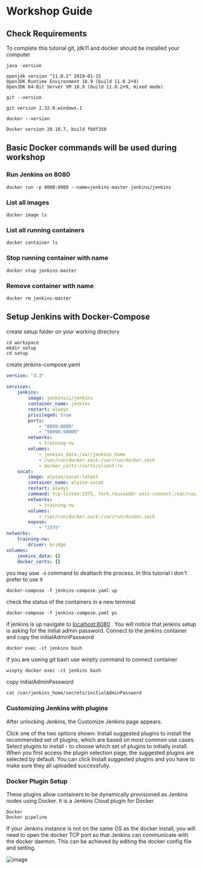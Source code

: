 # Workshop Guide

## Check Requirements
To complete this tutorial git, jdk11 and docker should be installed your computer

```ssh
java -version

openjdk version "11.0.2" 2019-01-15
OpenJDK Runtime Environment 18.9 (build 11.0.2+9)
OpenJDK 64-Bit Server VM 18.9 (build 11.0.2+9, mixed mode)
```

```ssh
git --version

git version 2.32.0.windows.1
```

```ssh 
docker --version

Docker version 20.10.7, build f0df350

```

## Basic Docker commands will be used during workshop

### Run Jenkins on 8080

```ssh
docker run -p 8080:8080 --name=jenkins-master jenkins/jenkins
```
### List all images

```ssh
docker image ls
```

### List all running containers
```ssh
docker container ls
```

### Stop running container with name
```ssh
docker stop jenkins-master
```

### Remove container with name
```ssh
docker rm jenkins-master
```


## Setup Jenkins with Docker-Compose

create setup folder on your working directory

```ssh
cd workspace
mkdir setup
cd setup
```

create jenkins-compose.yaml

```yaml
version: "3.3"
 
services:
    jenkins:
        image: jenkinsci/jenkins
        container_name: jenkins
        restart: always
        privileged: true
        ports:
            - "8080:8080"
            - "50000:50000"
        networks:
            - training-nw
        volumes:
            - jenkins_data:/var/jenkins_home
            - /var/run/docker.sock:/var/run/docker.sock
            - docker_certs:/certs/client:ro
    socat:
        image: alpine/socat:latest
        container_name: alpine-socat
        restart: always
        command: tcp-listen:2375, fork,reuseaddr unix-connect:/var/run/docker.sock
        networks:
            - training-nw
        volumes:
            - /var/run/docker.sock:/var/run/docker.sock
        expose:
            - "2375"
networks:
    training-nw:
        driver: bridge
volumes:
    jenkins_data: {}
    docker_certs: {}
```

you may usw ``-d`` command to deattach the process. In this tutorial i don't prefer to use it

```ssh
docker-compose -f jenkins-compose.yaml up
```

check the status of the containers in a new terminal

```ssh
docker-compose -f jenkins-compose.yaml ps
```

if jenkins is up navigate to [localhost:8080](http://localhost:8080) . You will notice that jenkins setup is asking for the initial admin password. Connect to the jenkins container and copy the initialAdminPassword

```ssh
docker exec -it jenkins bash
```
if you are useing git bash use winpty command to connect container
```ssh 
winpty docker exec -it jenkins bash
```

copy initialAdminPassword
```ssh
cat /var/jenkins_home/secrets/initialAdminPassword
```

### Customizing Jenkins with plugins

After unlocking Jenkins, the Customize Jenkins page appears.

Click one of the two options shown:
Install suggested plugins to install the recommended set of plugins, which are based on most common use cases.
Select plugins to install - to choose which set of plugins to initially install. When you first access the plugin selection page, the suggested plugins are selected by default.
You can click Install suggested plugins and you have to make sure they all uploaded successfully.

### Docker Plugin Setup

These plugins allow containers to be dynamically provisioned as Jenkins nodes using Docker. It is a Jenkins Cloud plugin for Docker.
```ssh
Docker 
Docker pipeline
```
If your Jenkins instance is not on the same OS as the docker install, you will need to open the docker TCP port so that Jenkins can communicate with the docker daemon. This can be achieved by editing the docker config file and setting.

![image](https://user-images.githubusercontent.com/46446809/124654774-a2f80500-dea7-11eb-8375-513a785828bf.png)


